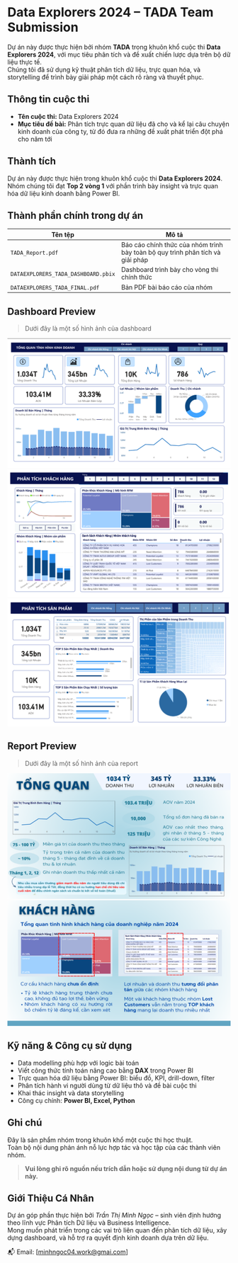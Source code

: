 # Data Explorers 2024 – TADA Team Submission

Dự án này được thực hiện bởi nhóm **TADA** trong khuôn khổ cuộc thi **Data Explorers 2024**, với mục tiêu phân tích và đề xuất chiến lược dựa trên bộ dữ liệu thực tế.  
Chúng tôi đã sử dụng kỹ thuật phân tích dữ liệu, trực quan hóa, và storytelling để trình bày giải pháp một cách rõ ràng và thuyết phục.

## Thông tin cuộc thi

- **Tên cuộc thi:** Data Explorers 2024
- **Mục tiêu đề bài:** Phân tích trực quan dữ liệu đã cho và kể lại câu chuyện kinh doanh của công ty, từ đó đưa ra những đề xuất phát triển đột phá cho năm tới

## Thành tích

Dự án này được thực hiện trong khuôn khổ cuộc thi **Data Explorers 2024**.  
Nhóm chúng tôi đạt **Top 2 vòng 1** với phần trình bày insight và trực quan hóa dữ liệu kinh doanh bằng Power BI.


## Thành phần chính trong dự án

| Tên tệp | Mô tả |
|--------|-------|
| `TADA_Report.pdf` | Báo cáo chính thức của nhóm trình bày toàn bộ quy trình phân tích và giải pháp |
| `DATAEXPLORERS_TADA_DASHBOARD.pbix` | Dashboard trình bày cho vòng thi chính thức |
| `DATAEXPLORERS_TADA_FINAL.pdf` | Bản PDF bài báo cáo của nhóm |

## Dashboard Preview

> Dưới đây là một số hình ảnh của dashboard
> 
![Overview](TADA_Dashboard_Overview.png)
![Customers](TADA_Dashboard_Customers.png)  
![Product](TADA_Dashboard_Product.png)  

## Report Preview

> Dưới đây là một số hình ảnh của report
> 
![Report1](TADA_Report1.png)
![Report2](TADA_Report2.png)  

## Kỹ năng & Công cụ sử dụng

- Data modelling phù hợp với logic bài toán
- Viết công thức tính toán nâng cao bằng **DAX** trong Power BI
- Trực quan hóa dữ liệu bằng Power BI: biểu đồ, KPI, drill-down, filter
- Phân tích hành vi người dùng từ dữ liệu thô và đề bài cuộc thi
- Khai thác insight và data storytelling
- Công cụ chính: **Power BI, Excel, Python**

## Ghi chú

Đây là sản phẩm nhóm trong khuôn khổ một cuộc thi học thuật.  
Toàn bộ nội dung phản ánh nỗ lực hợp tác và học tập của các thành viên nhóm.

> **Vui lòng ghi rõ nguồn nếu trích dẫn hoặc sử dụng nội dung từ dự án này.**

## Giới Thiệu Cá Nhân

Dự án góp phần thực hiện bởi *Trần Thị Minh Ngọc* – sinh viên định hướng theo lĩnh vực Phân tích Dữ liệu và Business Intelligence.  
Mong muốn phát triển trong các vai trò liên quan đến phân tích dữ liệu, xây dựng dashboard, và hỗ trợ ra quyết định kinh doanh dựa trên dữ liệu.

📬 Email: [minhngoc04.work@gmai.com]
